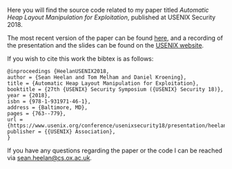 Here you will find the source code related to my paper titled *Automatic Heap
Layout Manipulation for Exploitation*, published at USENIX Security 2018.

The most recent version of the paper can be found [here][2], and a recording of
the presentation and the slides can be found on the [USENIX website][1].

If you wish to cite this work the bibtex is as follows:

```
@inproceedings {HeelanUSENIX2018,
author = {Sean Heelan and Tom Melham and Daniel Kroening},
title = {Automatic Heap Layout Manipulation for Exploitation},
booktitle = {27th {USENIX} Security Symposium ({USENIX} Security 18)},
year = {2018},
isbn = {978-1-931971-46-1},
address = {Baltimore, MD},
pages = {763--779},
url = {https://www.usenix.org/conference/usenixsecurity18/presentation/heelan},
publisher = {{USENIX} Association},
}
```

If you have any questions regarding the paper or the code I can be reached via
[sean.heelan@cs.ox.ac.uk](sean.heelan@cs.ox.ac.uk).

[1]: https://www.usenix.org/conference/usenixsecurity18/presentation/heelan
[2]: https://seanhn.files.wordpress.com/2018/08/usenix_sec_18.pdf
